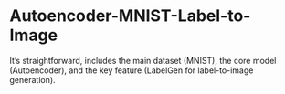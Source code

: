 # Autoencoder-MNIST-Label-to-Image
It’s straightforward, includes the main dataset (MNIST), the core model (Autoencoder), and the key feature (LabelGen for label-to-image generation).
